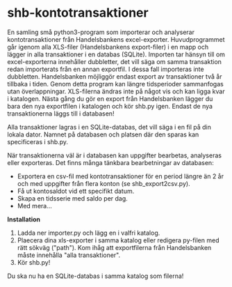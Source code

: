 # shb-kontotransaktioner

En samling små python3-program som importerar och analyserar kontotransaktioner från Handelsbankens excel-exporter. Huvudprogrammet går igenom alla XLS-filer (Handelsbankens export-filer) i en mapp och lägger in alla transaktioner i en databas (SQLite). Importen tar hänsyn till om excel-exporterna innehåller dubbletter, det vill säga om samma transaktion redan importerats från en annan exportfil. I dessa fall importeras inte dubbletten. Handelsbanken möjliggör endast export av transaktioner två år tillbaka i tiden. Genom detta program kan längre tidsperioder sammanfogas utan överlappningar. XLS-filerna ändras inte på något vis och kan ligga kvar i katalogen. Nästa gång du gör en export från Handelsbanken lägger du bara den nya exportfilen i katalogen och kör shb.py igen. Endast de nya transaktionerna läggs till i databasen!

Alla transaktioner lagras i en SQLite-databas, det vill säga i en fil på din lokala dator. Namnet på databasen och platsen där den sparas kan specificeras i shb.py.

När transaktionerna väl är i databasen kan uppgifter bearbetas, analyseras eller exporteras. Det finns många tänkbara bearbetningar av databasen:

 - Exportera en csv-fil med kontotransaktioner för en period längre än 2 år och med uppgifter från flera konton (se shb_export2csv.py).
 - Få ut kontosaldot vid ett specifikt datum.
 - Skapa en tidsserie med saldo per dag.
 - Med mera...

**Installation**

1. Ladda ner importer.py och lägg en i valfri katalog.
2. Plaecera dina xls-exporter i samma katalog eller redigera py-filen med rätt sökväg ("path"). Kom ihåg att exportfilerna från Handelsbanken måste innehålla "alla transaktioner". 
3. Kör shb.py!

Du ska nu ha en SQLite-databas i samma katalog som filerna!
